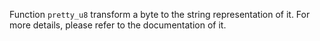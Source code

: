 Function `pretty_u8` transform a byte to the string representation of it. For more details, please refer to the documentation of it.